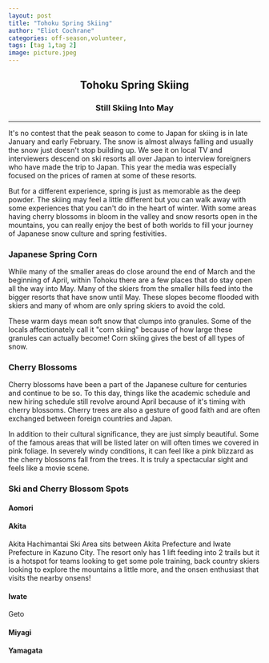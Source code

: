 ```yaml
---
layout: post
title: "Tohoku Spring Skiing"
author: "Eliot Cochrane"
categories: off-season,volunteer,
tags: [tag 1,tag 2]
image: picture.jpeg
---
```


## <center>Tohoku Spring Skiing</center>
### <center>Still Skiing Into May</center>

***

It's no contest that the peak season to come to Japan for skiing is in late January and early February. The snow is almost always falling and usually the snow just doesn't stop building up. We see it on local TV and interviewers descend on ski resorts all over Japan to interview foreigners who have made the trip to Japan. This year the media was especially focused on the prices of ramen at some of these resorts.

But for a different experience, spring is just as memorable as the deep powder. The skiing may feel a little different but you can walk away with some experiences that you can't do in the heart of winter. With some areas having cherry blossoms in bloom in the valley and snow resorts open in the mountains, you can really enjoy the best of both worlds to fill your journey of Japanese snow culture and spring festivities.

### Japanese Spring Corn

While many of the smaller areas do close around the end of March and the beginning of April, within Tohoku there are a few places that do stay open all the way into May. Many of the skiers from the smaller hills feed into the bigger resorts that have snow until May. These slopes become flooded with skiers and many of whom are only spring skiers to avoid the cold.

These warm days mean soft snow that clumps into granules. Some of the locals affectionately call it "corn skiing" because of how large these granules can actually become! Corn skiing gives the best of all types of snow.

### Cherry Blossoms

Cherry blossoms have been a part of the Japanese culture for centuries and continue to be so. To this day, things like the academic schedule and new hiring schedule still revolve around April because of it's timing with cherry blossoms. Cherry trees are also a gesture of good faith and are often exchanged between foreign countries and Japan.

In addition to their cultural significance, they are just simply beautiful. Some of the famous areas that will be listed later on will often times we covered in pink foliage. In severely windy conditions, it can feel like a pink blizzard as the cherry blossoms fall from the trees. It is truly a spectacular sight and feels like a movie scene.

### Ski and Cherry Blossom Spots

#### Aomori
#### Akita

Akita Hachimantai Ski Area sits between Akita Prefecture and Iwate Prefecture in Kazuno City. The resort only has 1 lift feeding into 2 trails but it is a hotspot for teams looking to get some pole training, back country skiers looking to explore the mountains a little more, and the onsen enthusiast that visits the nearby onsens!
#### Iwate

Geto
#### Miyagi
#### Yamagata